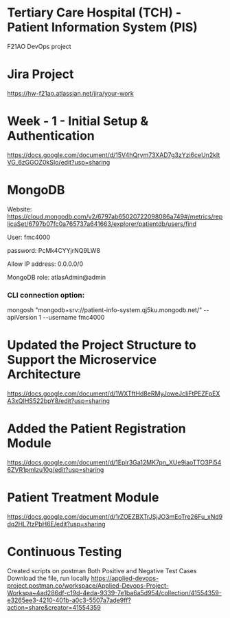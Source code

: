 # Tertiary Care Hospital (TCH) - Patient Information System (PIS)
F21AO DevOps project

# Jira Project 
https://hw-f21ao.atlassian.net/jira/your-work

# Week - 1 - Initial Setup & Authentication
https://docs.google.com/document/d/15V4hQrym73XAD7g3zYzi6ceUn2kItVG_6zGGOZ0kSIo/edit?usp=sharing

# MongoDB

Website: 
https://cloud.mongodb.com/v2/6797ab65020722098086a749#/metrics/replicaSet/6797b07fc0a765737a641663/explorer/patientdb/users/find

User: fmc4000

password: PcMk4CYYjrNQ9LW8

Allow IP address: 0.0.0.0/0

MongoDB role: atlasAdmin@admin

### CLI connection option:
mongosh "mongodb+srv://patient-info-system.qj5ku.mongodb.net/" --apiVersion 1 --username fmc4000

# Updated the Project Structure to Support the Microservice Architecture 
https://docs.google.com/document/d/1WXTftHd8eRMyJoweJcIiFtPEZFpEXA3xQIHS522bpY8/edit?usp=sharing

# Added the Patient Registration Module 
https://docs.google.com/document/d/1Eplr3Ga12MK7pn_XUe9iaoTTO3Pi546ZVR1pmIzu10g/edit?usp=sharing

# Patient Treatment Module
https://docs.google.com/document/d/1rZOEZBXTrJSjJO3mEoTre26Fu_xNd9dq2HL7tzPbH6E/edit?usp=sharing

# Continuous Testing 
Created scripts on postman
Both Positive and Negative Test Cases
Download the file, run locally
https://applied-devops-project.postman.co/workspace/Applied-Devops-Project-Workspa~4ad286df-c19d-4eda-9339-7e1ba6a5d954/collection/41554359-e3265ee3-4210-401b-a0c3-5507a7ade9ff?action=share&creator=41554359

